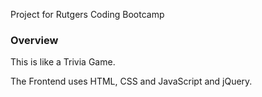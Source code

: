 
Project for Rutgers Coding Bootcamp 

### Overview

This is like a Trivia Game.

The Frontend uses HTML, CSS and JavaScript and jQuery.

